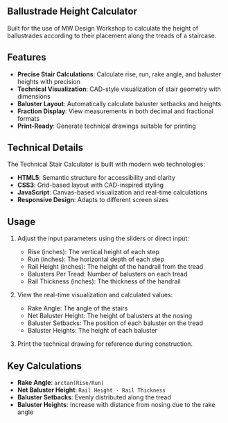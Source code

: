 ## Ballustrade Height Calculator

Built for the use of MW Design Workshop to calculate the height of ballustrades according to their placement along the treads of a staircase.

## Features

- **Precise Stair Calculations**: Calculate rise, run, rake angle, and baluster heights with precision
- **Technical Visualization**: CAD-style visualization of stair geometry with dimensions
- **Baluster Layout**: Automatically calculate baluster setbacks and heights
- **Fraction Display**: View measurements in both decimal and fractional formats
- **Print-Ready**: Generate technical drawings suitable for printing

## Technical Details

The Technical Stair Calculator is built with modern web technologies:

- **HTML5**: Semantic structure for accessibility and clarity
- **CSS3**: Grid-based layout with CAD-inspired styling
- **JavaScript**: Canvas-based visualization and real-time calculations
- **Responsive Design**: Adapts to different screen sizes

## Usage

1. Adjust the input parameters using the sliders or direct input:
   - Rise (inches): The vertical height of each step
   - Run (inches): The horizontal depth of each step
   - Rail Height (inches): The height of the handrail from the tread
   - Balusters Per Tread: Number of balusters on each tread
   - Rail Thickness (inches): The thickness of the handrail

2. View the real-time visualization and calculated values:
   - Rake Angle: The angle of the stairs
   - Net Baluster Height: The height of balusters at the nosing
   - Baluster Setbacks: The position of each baluster on the tread
   - Baluster Heights: The height of each baluster

3. Print the technical drawing for reference during construction.

## Key Calculations

- **Rake Angle**: `arctan(Rise/Run)`
- **Net Baluster Height**: `Rail Height - Rail Thickness`
- **Baluster Setbacks**: Evenly distributed along the tread
- **Baluster Heights**: Increase with distance from nosing due to the rake angle

